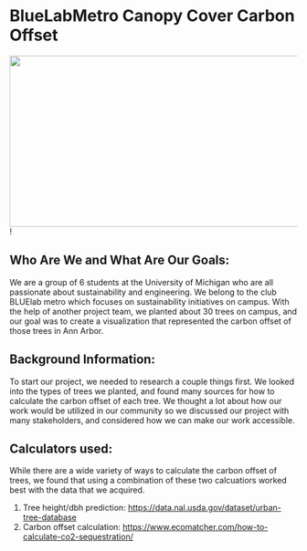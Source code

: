 # BlueLabMetro Canopy Cover Carbon Offset
<img src="[https://mma.prnewswire.com/media/1513369/Educative_Logo.jpg](https://user-images.githubusercontent.com/113264909/232350521-ec5318fa-661a-4eb2-a27c-ea3d54bec8b2.png)"  width="600" height="300">!

## Who Are We and What Are Our Goals:
We are a group of 6 students at the University of Michigan who are all passionate about sustainability and engineering. We belong to the club BLUElab metro which focuses on sustainability initiatives on campus. With the help of another project team, we planted about 30 trees on campus, and our goal was to create a visualization that represented the carbon offset of those trees in Ann Arbor. 

## Background Information:
To start our project, we needed to research a couple things first. We looked into the types of trees we planted, and found many sources for how to calculate the carbon offset of each tree. We thought a lot about how our work would be utilized in our community so we discussed our project with many stakeholders, and considered how we can make our work accessible. 

## Calculators used:
While there are a wide variety of ways to calculate the carbon offset of trees, we found that using a combination of these two calcuatiors worked best with the data that we acquired. 
1. Tree height/dbh prediction:  https://data.nal.usda.gov/dataset/urban-tree-database
2. Carbon offset calculation: https://www.ecomatcher.com/how-to-calculate-co2-sequestration/ 



